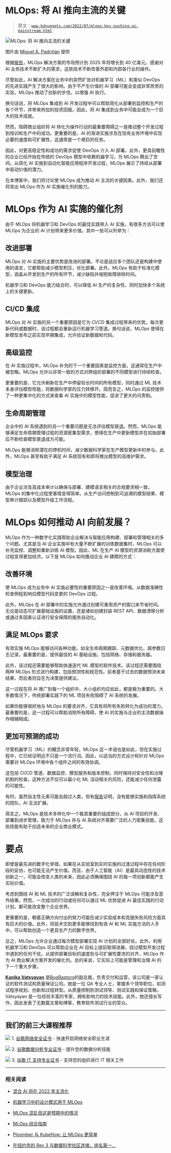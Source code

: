 # MLOps: 将 AI 推向主流的关键

> 原文：[`www.kdnuggets.com/2022/07/mlops-key-pushing-ai-mainstream.html`](https://www.kdnuggets.com/2022/07/mlops-key-pushing-ai-mainstream.html)

![MLOps: 将 AI 推向主流的关键](img/404479d17ece9b70ccea415580e5b8e1.png)

图片由 [Miguel Á. Padriñán](https://www.pexels.com/photo/photo-of-golden-cogwheel-on-black-background-3785927/) 提供

根据[报告](https://www2.deloitte.com/us/en/insights/focus/tech-trends/2021/mlops-industrialized-ai.html)，MLOps 解决方案的市场预计到 2025 年将增长到 40 亿美元。感谢对 AI 业务技术不断扩大的需求，这些技术不断改善外部和内部各行业的操作。

尽管如此，AI 解决方案在业务中的突然扩张对机器学习（ML）和类似 DevOps 的先进实践产生了很大的影响。由于不产生价值的 AI 部署可能会变成非常昂贵的实验，MLOps 推动了创新的步伐，以增强 AI 执行。

换句话说，将 MLOps 集成到 AI 开发过程中可以帮助简化从部署到监控和生产的各个环节，并带来附加的投资回报。因此，将 AI 集成到业务中可能会成为一个巨大的技术成就。

然而，阻碍商业组织将 AI 转化为操作行动的最重要障碍之一是推动整个开发过程到培训和生产中的成功。更重要的是，AI 的渐进实施涉及在现有业务环境中实现必要的速度和可扩展性，这通常是一个艰巨的任务。

因此，对更高稳定性和成功的需求促使 DevOps 介入 AI 部署。此外，更具前瞻性的企业已经开始在传统的 DevOps 模型中依赖机器学习，为 MLOps 腾出了空间。从简化 AI 实施到自动化智能应用程序开发过程，MLOps 展示了持续从部署中驱动价值的潜力。

在本博客中，我们将讨论使 MLOps 成为推动 AI 主流的关键因素。此外，我们还将突出 MLOps 作为 AI 实施催化剂的能力。

# MLOps 作为 AI 实施的催化剂

由于 MLOps 将机器学习和 DevOps 的最佳实践带入 AI 实施，有很多方法可以使 MLOps 为企业的 AI 计划带来更多价值。其中一些可以列举为：

## 改进部署

MLOps 对 AI 实施的主要优势是改进的部署。不论是适应多个团队还是构建中使用的语言，它都帮助减少模型积压，优化部署。此外，MLOps 有助于标准化模型，涵盖从开发到生产的所有环节，减少缺陷并缩短故障排除时间。

机器学习和 DevOps 能力结合时，可以降低 AI 生产的复杂性，同时加快多个系统上的关键更新。

## CI/CD 集成

MLOps 对 AI 实施的另一个重要原因是它为 CI/CD 集成过程带来的优势。每次更新代码或数据时，该过程都会重新运行机器学习管道。换句话说，MLOps 使得在新模型发布之前实现早期集成，允许验证新数据和代码。

## 高级监控

在 AI 实施过程中，MLOps 补充的下一个重要因素是监控方面，这通常在生产中被忽略。MLOps 允许以非常一致的方式对跨组织部署的不同模型进行持续检查。

更重要的是，它允许刷新在生产中停留较长时间的所有模型，同时通过 ML 技术本身评估模型性能，将数据科学家的压力转移开。简而言之，MLOps 的监控提供了一种更集中化的方式来查看 AI 实施中的模型性能，促进了更大的问责制。

## 生命周期管理

企业中的 AI 系统遇到的另一个重要问题是无法评估模型衰退。然而，MLOps 能够满足生命周期管理过程的资源密集型需求，使得在生产中更新模型并在初始部署后不断检查模型衰退成为可能。

MLOps 能够消除潜在的停机时间，减少数据科学家在生产模型更新中的参与。此外，MLOps 甚至有助于满足 AI 系统现有和即将推出模型的高维护需求。

## 模型治理

由于企业涉及高成本审计以确保与部署、建模语言相关的合规要求相一致，MLOps 的集中化过程使事情变得简单。从生产访问控制到可追溯的模型结果、模型审计跟踪以及模型升级工作流程。

# MLOps 如何推动 AI 向前发展？

MLOps 作为一种数字化实践帮助企业解决与智能应用构建、部署和管理相关的多个问题。尤其是当 AI 企业实施中有大量不断扩展的训练数据集时，MLOps 可以补充监控、调整和重新训练 AI 模型。因此，ML 在生产 AI 模型的资源消耗方面使过程变得更加经济。以下是 MLOps 如何推动企业 AI 建模的方式：

## 改善环境

使 MLOps 成为业务中 AI 实施必要性的重要原因之一是改善环境。从数据准确性检查例程到响应模型代码变更的 DevOps 过程。

此外，MLOps 在 AI 部署中的实施允许通过创建可重用资产的窗口来节省时间。无论是动态可扩展基础设施的设置，还是诸如创建封装 REST API、数据漂移分析或通过多因素认证进行安全保障的服务自动化。

## 满足 MLOps 要求

有效实施 MLOps 能够访问各种功能，如全生命周期跟踪、元数据优化、超参数日志记录，最重要的是，提供最佳的 AI 基础设施，包括网络、存储和服务器。

此外，该过程还需要能够帮助快速迭代 ML 模型的软件技术。该过程还需要围绕两种 MLOps 形式进行构建，包括预测性和规范性。前者基于过去的数据预测未来结果，而后者则旨在为决策提供建议。

这一过程在将 AI 推广到每一个组织中，大小组织均应如此，都是极为重要的。大多数情况下，传统部署实践下的 ML 项目失败阻碍了 AI 系统的发展。

如果你能够很好地与 MLOps 的要求对齐，它具有将所有失败转化为成功的潜力。最重要的是，这一过程可以帮助消除所有障碍，使 AI 的实施与企业的主流数据操作相辅相成。

## 更加可预测的成功

尽管机器学习（ML）的概念非常年轻，MLOps 这一术语也是如此，但在实施过程中，它已经证明远不只是一个流行词。因此，以适当的方式设计和针对 MLOps 需要对 MLOps 环境中各个组件之间的有效协调。

这包括 CI/CD 管道、数据监控、模型服务和版本控制，同时保持对安全性和治理机制的检查。这种方法不仅可以最小化 ML 活动相关的风险，还能减少任何泄露的可能性。

有时，虽然自主性元素可能会超过人类，但有[报告](https://blog.dataiku.com/the-missing-link-to-mlops-diverse-ai-talent)证明，没有能够实施和指挥系统的团队，AI 无法扩展。

简言之，MLOps 是技术多样化中一个极其重要的组成部分。从 AI 项目的开发、部署到进步管理，致力于 MLOps 并与 AI 系统对齐需要广泛的人力密集技能，这些技能有助于创造未来的企业商业模式。

# 要点

即使是最先进的数字化举措，如果在从实验室到实时实施的过渡过程中存在任何阶段的妥协，也可能无法产生价值。而且，由于人工智能（AI）是最具动态性的技术创新之一，可能会改变人类的未来，因此必须确保围绕 AI 的每一项创新都能产生实际价值。

考虑到围绕 AI 和 ML 技术的广泛误解和复杂性，完全押注于 MLOps 可能涉及意外结果。然而，一次成功的行动或任何可以通过 ML 优势促进 AI 最佳实践的行动计划，都可能改变整个企业世界。

更重要的是，朝着正确方向付出的努力可能在减少实验成本和克服失败风险方面具有巨大的价值。此外，将技术交到更多能够找到有效 AI 和 ML 实施方法的人手中，可以帮助创造一个更具生产力的数字世界。

总之，MLOps 允许企业通过每次模型部署实现 AI 计划的全部好处。此外，利用机器学习和 DevOps 可以帮助企业在 AI 目标上提前取得进展，绕过模型开发过程中遇到的任何干扰。从提供部署目标的速度到与可扩展性要求的对齐，MLOps 作为 AI 商业解决方案开发的催化剂。总的来说，它实际上可能是管理和治理 AI 的下一个重大步骤。

**[Kanika Vatsyayan](https://www.linkedin.com/in/kanika-vatsyayan-19439b68/)** 是[BugRaptors](http://bugraptors.com/)的副总裁，负责交付和运营，该公司是一家认证的软件测试和质量保证公司。她是一位 QA 专业人士，掌握多个领导职位，如测试程序规划、创新和过程转型。从质量控制到测试领导、测试实践和保证策略，Vatsyayan 是一位经验丰富的专家，拥有影响力的技术技能。此外，她还擅长写作，因此发表了无数篇文章和博客，教育软件测试行业的受众。

* * *

## 我们的前三大课程推荐

![](img/0244c01ba9267c002ef39d4907e0b8fb.png) 1\. [谷歌网络安全证书](https://www.kdnuggets.com/google-cybersecurity) - 快速开启网络安全职业生涯

![](img/e225c49c3c91745821c8c0368bf04711.png) 2\. [谷歌数据分析专业证书](https://www.kdnuggets.com/google-data-analytics) - 提升您的数据分析技能

![](img/0244c01ba9267c002ef39d4907e0b8fb.png) 3\. [谷歌 IT 支持专业证书](https://www.kdnuggets.com/google-itsupport) - 支持您的组织进行 IT 相关工作

* * *

### 相关阅读

+   [混合 AI 将在 2022 年主流化](https://www.kdnuggets.com/2022/03/hybrid-ai-go-mainstream-2022.html)

+   [机器学习中的设计模式用于 MLOps](https://www.kdnuggets.com/2022/02/design-patterns-machine-learning-mlops.html)

+   [MLOps 混乱但这是预期中的情况](https://www.kdnuggets.com/2022/03/mlops-mess-expected.html)

+   [MLOps 综合指南](https://www.kdnuggets.com/2023/08/comprehensive-guide-mlops.html)

+   [Ploomber 与 Kubeflow: 让 MLOps 更简单](https://www.kdnuggets.com/2022/02/ploomber-kubeflow-mlops-easier.html)

+   [在纽约市的 Rev 3 与数据科学社区连接，排名第一…](https://www.kdnuggets.com/2022/03/domino-connect-data-science-community-nyc-mlops-conference.html)
